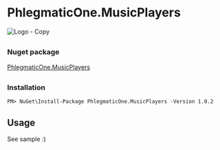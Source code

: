 # PhlegmaticOne.MusicPlayers

![Logo - Copy](https://user-images.githubusercontent.com/73738250/192877116-bf055039-8220-4ec7-bec0-66c1e269910f.png)
##

### Nuget package
[PhlegmaticOne.MusicPlayers](https://www.nuget.org/packages/PhlegmaticOne.MusicPlayers/)
##

### Installation
```
PM> NuGet\Install-Package PhlegmaticOne.MusicPlayers -Version 1.0.2
```
## Usage
See sample :)
